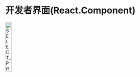 # 开发者界面(React.Component)
<img src="https://github.com/cleverpp/SourceAnalytics/blob/master/wechatwebdevtools/assets/SELECT_PROJECT.png" alt="SELECT_PROJECT" width="20%" height="20%">


